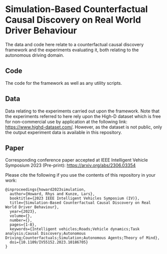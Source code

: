 # Simulation-Based Counterfactual Causal Discovery on Real World Driver Behaviour 
The data and code here relate to a counterfactual causal discovery framework and the experiments evaluating it, both relating to the autonomous driving domain.

## Code
The code for the framework as well as any utility scripts.

## Data
Data relating to the experiments carried out upon the framework. Note that the experiments referred to here rely upon the High-D dataset which is free for non-commercial use by application at the following link: https://www.highd-dataset.com/. However, as the dataset is not public, only the output experiment data is available in this repository.

## Paper
Corresponding conference paper accepted at IEEE Intelligent Vehicle Symposium 2023 (Pre-print): https://arxiv.org/abs/2306.03354

Please cite the following if you use the contents of this repository in your work:
```
@inproceedings{howard2023simulation,
  author={Howard, Rhys and Kunze, Lars},
  booktitle={2023 IEEE Intelligent Vehicles Symposium (IV)}, 
  title={Simulation-Based Counterfactual Causal Discovery on Real World Driver Behaviour}, 
  year={2023},
  volume={},
  number={},
  pages={1-8},
  keywords={Intelligent vehicles;Roads;Vehicle dynamics;Task analysis;Causal Discovery;Autonomous Driving;Counterfactuals;Simulation;Autonomous Agents;Theory of Mind},
  doi={10.1109/IV55152.2023.10186705}
}
```
